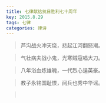 ```yaml
---
title: 七律献给抗日胜利七十周年
key: 2015.8.29
tags: 七律
categories: 律诗
---
```


<blockquote class="blockquote-center">芦沟战火冲天烧，悲起江河翻怒潮。
</blockquote>
<blockquote class="blockquote-center">气壮病夫战小鬼，光寒贼寇唱大刀。
</blockquote>
<blockquote class="blockquote-center">八年浴血炼雄魄，一代烈心逞英豪。
</blockquote>
<blockquote class="blockquote-center">教子永铭国耻恨，阅兵也秀中华谣。
</blockquote>
<blockquote class="blockquote-center"></br>
</blockquote>
